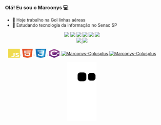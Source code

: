 ### Olá! Eu sou o Marconys 💻
                              

- 🔭 Hoje trabalho na Gol linhas aéreas
- 🌱 Estudando tecnologia da informação no Senac SP


<div align="center"> 
  <a href="https://www.youtube.com/channel/UCNE0FUT2dhq7qT53Vgsy7WA" target="_blank"><img src="https://img.shields.io/badge/YouTube-FF0000?style=for-the-badge&logo=youtube&logoColor=white" target="_blank"></a>
    <a href="link do instagram" target="_blank"><img src="https://img.shields.io/badge/-Instagram-%23E4405F?style=for-the-badge&logo=instagram&logoColor=white" target="_blank"></a>
 	<a href="link da twitch" target="_blank"><img src="https://img.shields.io/badge/Twitch-9146FF?style=for-the-badge&logo=twitch&logoColor=white" target="_blank"></a>
 <a href="https://discord.gg/pjqtVxNd" target="_blank"><img src="https://img.shields.io/badge/Discord-7289DA?style=for-the-badge&logo=discord&logoColor=white" target="_blank"></a> 
  <a href = "mailto:alunoti91@gmail.com"><img src="https://img.shields.io/badge/-Gmail-%23333?style=for-the-badge&logo=gmail&logoColor=white" target="_blank"></a>
  <a href="https://www.linkedin.com/in/marconys-pinheiro-de-moura-6b5119160" target="_blank"><img src="https://img.shields.io/badge/-LinkedIn-%230077B5?style=for-the-badge&logo=linkedin&logoColor=white" target="_blank"></a> 
  </div>

<div align="center">
  <a href="https://github.com/Marconys">
  <img height="180em" src="https://github-readme-stats.vercel.app/api?username=Marconys&show_icons=true&theme=dracula&include_all_commits=true&count_private=true"/>
  <img height="180em" src="https://github-readme-stats.vercel.app/api/top-langs/?username=Marconys&layout=compact&langs_count=7&theme=dracula"/>
</div>


<div align="center" style="display: inline_block"><br>
  <img align="center" alt="Marconys-Js" height="30" width="40" src="https://raw.githubusercontent.com/devicons/devicon/master/icons/javascript/javascript-plain.svg"> 
  <img align="center" alt="Marconys-HTML" height="30" width="40" src="https://raw.githubusercontent.com/devicons/devicon/master/icons/html5/html5-original.svg">
  <img align="center" alt="Marconys-CSS" height="30" width="40" src="https://raw.githubusercontent.com/devicons/devicon/master/icons/css3/css3-original.svg">  
  <img align="center" alt="Marconys-Csharp" height="30" width="40" src="https://raw.githubusercontent.com/devicons/devicon/master/icons/csharp/csharp-original.svg">
  <img align="center" alt="Marconys-Cplusplus" height="30" width="40" src="https://cdn.jsdelivr.net/gh/devicons/devicon/icons/cplusplus/cplusplus-original.svg"> 
  <img align="center" alt="Marconys-Cplusplus" height="30" width="40" src="https://cdn.jsdelivr.net/gh/devicons/devicon/icons/php/php-original.svg"> 
  
  ![Snake animation](https://github.com/Marconys/Marconys/blob/output/github-contribution-grid-snake.svg)
  
  </div>

 
